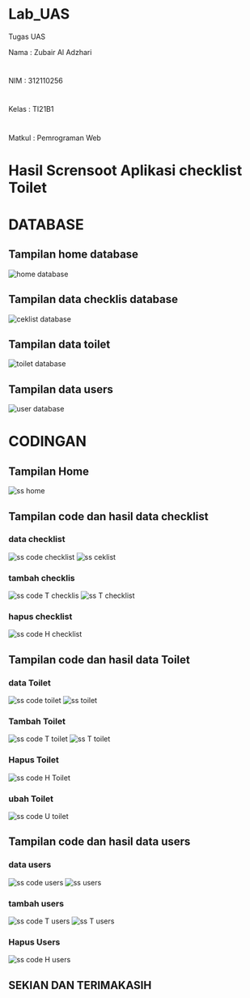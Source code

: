 # Lab_UAS

Tugas UAS

Nama : Zubair Al Adzhari

#

NIM : 312110256

#

Kelas : TI21B1

#

Matkul : Pemrograman Web

#

# Hasil Scrensoot Aplikasi checklist Toilet

# DATABASE

## Tampilan home database

![home database](ssdb/home.png)

## Tampilan data checklis database

![ceklist database](ssdb/ceklist.png)

## Tampilan data toilet

![toilet database](ssdb/toilet.png)

## Tampilan data users

![user database](ssdb/users.png)

# CODINGAN

## Tampilan Home

![ss home](ss/home.png)

## Tampilan code dan hasil data checklist

### data checklist

![ss code checklist](ss/cdtceklist.png)
![ss ceklist](ss/ceklist.png)

### tambah checklis

![ss code T checklis](ss/cdtceklist.png)
![ss T checklist](ss/tceklist.png)

### hapus checklist

![ss code H checklist](ss/cdhceklist.png)

## Tampilan code dan hasil data Toilet

### data Toilet

![ss code toilet](ss/cdtoilet.png)
![ss toilet](ss/toilet.png)

### Tambah Toilet

![ss code T toilet](ss/cdttoilet.png)
![ss T toilet](ss/ttoilet.png)

### Hapus Toilet

![ss code H Toilet](ss/cdhtoilet.png)

### ubah Toilet

![ss code U toilet](ss/cdutoilet.png)

## Tampilan code dan hasil data users

### data users

![ss code users](ss/cdusers.png)
![ss users](ss/users.png)

### tambah users

![ss code T users](ss/cdtusers.png)
![ss T users](ss/tusers.png)

### Hapus Users

![ss code H users](ss/cdhusers.png)

## SEKIAN DAN TERIMAKASIH

